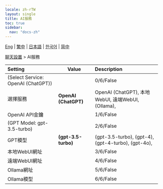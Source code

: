```yaml
---
locale: zh-rTW
layout: single
title: AI服務
toc: true
sidebar:
  nav: "docs-zh"
---
```

[Eng](/dancexr/menu/2025.4/chat/ai_service) | [繁中](/tw/dancexr/menu/2025.4/chat/ai_service) | [日本語](/jp/dancexr/menu/2025.4/chat/ai_service) | [한국어](/kr/dancexr/menu/2025.4/chat/ai_service) | [简中](/zh/dancexr/menu/2025.4/chat/ai_service)

[聊天設置](../menu#聊天設置) > AI服務



| Setting | Value | Description |
| :--- | --- | :--- |
| (Select Service: OpenAI (ChatGPT)) || 0/6/False
| 選擇服務 | **OpenAI (ChatGPT)** | OpenAI (ChatGPT), 本地WebUI, 遠端WebUI, (Ollama),  |
| OpenAI API金鑰 || 1/6/False
| (GPT Model: gpt-3.5-turbo) || 2/6/False
| GPT模型 | **(gpt-3.5-turbo)** | (gpt-3.5-turbo), (gpt-4), (gpt-4-turbo), (gpt-4o),  |
| 本地WebUI網址 || 3/6/False
| 遠端WebUI網址 || 4/6/False
| Ollama網址 || 5/6/False
| Ollama模型 || 6/6/False

